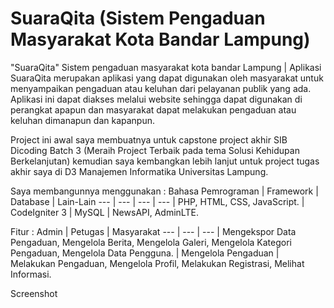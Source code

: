 # SuaraQita (Sistem Pengaduan Masyarakat Kota Bandar Lampung)

"SuaraQita" Sistem pengaduan masyarakat kota bandar Lampung | Aplikasi SuaraQita merupakan aplikasi yang dapat digunakan oleh masyarakat untuk menyampaikan pengaduan atau keluhan dari pelayanan publik yang ada. Aplikasi ini dapat diakses melalui website sehingga dapat digunakan di perangkat apapun dan masyarakat dapat melakukan pengaduan atau keluhan dimanapun dan kapanpun.

Project ini awal saya membuatnya untuk capstone project akhir SIB Dicoding Batch 3 (Meraih Project Terbaik pada tema Solusi Kehidupan Berkelanjutan) kemudian saya kembangkan lebih lanjut untuk project tugas akhir saya di D3 Manajemen Informatika Universitas Lampung.

Saya membangunnya menggunakan :
Bahasa Pemrograman | Framework | Database | Lain-Lain
--- | --- | --- | --- |
PHP, HTML, CSS, JavaScript. | CodeIgniter 3 | MySQL | NewsAPI, AdminLTE.

Fitur :
Admin | Petugas | Masyarakat
--- | --- | --- |
Mengekspor Data Pengaduan, Mengelola Berita, Mengelola Galeri, Mengelola Kategori Pengaduan, Mengelola Data Pengguna. | Mengelola Pengaduan | Melakukan Pengaduan, Mengelola Profil, Melakukan Registrasi, Melihat Informasi.

Screenshot


